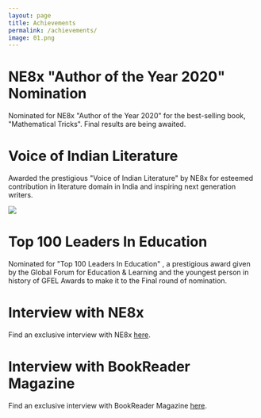 ```yaml
---
layout: page
title: Achievements
permalink: /achievements/
image: 01.png
---
```

# NE8x "Author of the Year 2020" Nomination

Nominated for NE8x "Author of the Year 2020" for the best-selling book, "Mathematical Tricks".
Final results are being awaited.


# Voice of Indian Literature

Awarded the prestigious "Voice of Indian Literature" by NE8x for esteemed contribution in literature domain in India and inspiring next generation writers.

![]({{site.baseurl}}/img/10.jpg)

# Top 100 Leaders In Education

Nominated for "Top 100 Leaders In Education" , a prestigious award given by the Global Forum for Education & Learning and the youngest person in history of GFEL Awards to make it to the Final round of nomination.


# Interview with NE8x

Find an exclusive interview with NE8x [here](https://ne8x.in/interview-with-srijit-mondal/).


# Interview with BookReader Magazine

Find an exclusive interview with BookReader Magazine [here](https://awesomegang.com/srijit-mondal/).
